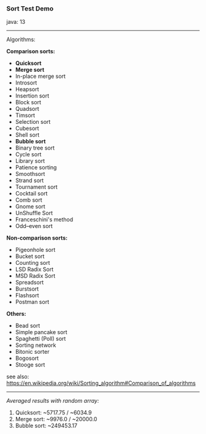 ### Sort Test Demo

java: 13

---

Algorithms:

**Comparison sorts:**

* **Quicksort**
* **Merge sort**
* In-place merge sort
* Introsort
* Heapsort
* Insertion sort
* Block sort
* Quadsort 
* Timsort
* Selection sort
* Cubesort
* Shell sort
* **Bubble sort**
* Binary tree sort
* Cycle sort
* Library sort
* Patience sorting 
* Smoothsort
* Strand sort
* Tournament sort
* Cocktail sort
* Comb sort
* Gnome sort
* UnShuffle Sort
* Franceschini's method
* Odd–even sort

**Non-comparison sorts:**

* Pigeonhole sort
* Bucket sort 
* Counting sort
* LSD Radix Sort
* MSD Radix Sort
* Spreadsort
* Burstsort
* Flashsort
* Postman sort

**Others:**

* Bead sort
* Simple pancake sort 	
* Spaghetti (Poll) sort
* Sorting network
* Bitonic sorter
* Bogosort
* Stooge sort


see also: https://en.wikipedia.org/wiki/Sorting_algorithm#Comparison_of_algorithms

---

_Averaged results with random array:_

1) Quicksort: ~5717.75 / ~6034.9
2) Merge sort: ~9976.0 / ~20000.0
3) Bubble sort: ~249453.17

